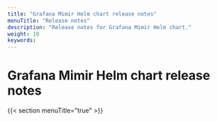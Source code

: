 ```yaml
---
title: "Grafana Mimir Helm chart release notes"
menuTitle: "Release notes"
description: "Release notes for Grafana Mimir Helm chart."
weight: 10
keywords:
---
```


# Grafana Mimir Helm chart release notes

{{< section menuTitle="true" >}}